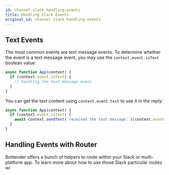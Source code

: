```yaml
---
id: channel-slack-handling-events
title: Handling Slack Events
original_id: channel-slack-handling-events
---
```


## Text Events

The most common events are text message events. To determine whether the event is a text message event, you may use the `context.event.isText` boolean value:

```js
async function App(context) {
  if (context.event.isText) {
    // handling the text message event
  }
}
```

You can get the text content using `context.event.text` to use it in the reply:

```js
async function App(context) {
  if (context.event.isText) {
    await context.sendText(`received the text message: ${context.event.text}`);
  }
}
```

## Handling Events with Router

Bottender offers a bunch of helpers to route within your Slack or multi-platform app. To learn more about how to use those Slack particular routes wi